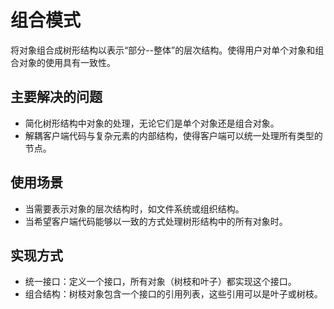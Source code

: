 # 组合模式

将对象组合成树形结构以表示“部分--整体”的层次结构。使得用户对单个对象和组合对象的使用具有一致性。

## 主要解决的问题
- 简化树形结构中对象的处理，无论它们是单个对象还是组合对象。
- 解耦客户端代码与复杂元素的内部结构，使得客户端可以统一处理所有类型的节点。

## 使用场景
- 当需要表示对象的层次结构时，如文件系统或组织结构。
- 当希望客户端代码能够以一致的方式处理树形结构中的所有对象时。

## 实现方式
- 统一接口：定义一个接口，所有对象（树枝和叶子）都实现这个接口。
- 组合结构：树枝对象包含一个接口的引用列表，这些引用可以是叶子或树枝。